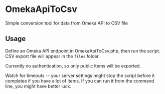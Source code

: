 OmekaApiToCsv
=============

Simple conversion tool for data from Omeka API to CSV file

Usage
-----

Define an Omeka API endpoint in OmekaApiToCsv.php, then run the script. CSV export file will appear in the `files` folder.

Currently no authentication, so only public items will be exported.

Watch for timeouts -- your server settings might stop the script before it completes if you have a lot of items. If you can run it from the command line, you might have better luck.
